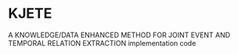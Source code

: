 # KJETE
A KNOWLEDGE/DATA ENHANCED METHOD FOR JOINT EVENT AND TEMPORAL RELATION EXTRACTION implementation code
